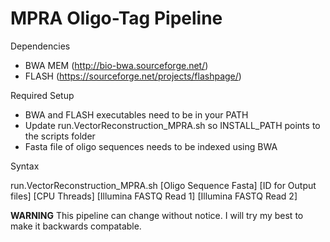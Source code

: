 # MPRA Oligo-Tag Pipeline

Dependencies
  * BWA MEM (http://bio-bwa.sourceforge.net/)
  * FLASH (https://sourceforge.net/projects/flashpage/)

Required Setup
  * BWA and FLASH executables need to be in your PATH 
  * Update run.VectorReconstruction_MPRA.sh so INSTALL_PATH points to the scripts folder
  * Fasta file of oligo sequences needs to be indexed using BWA
  
Syntax

run.VectorReconstruction_MPRA.sh [Oligo Sequence Fasta] [ID for Output files] [CPU Threads] [Illumina FASTQ Read 1] [Illumina FASTQ Read 2]


**WARNING**
This pipeline can change without notice. I will try my best to make it backwards compatable.
